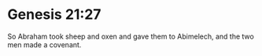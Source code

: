 # Genesis 21:27

So Abraham took sheep and oxen and gave them to Abimelech, and the two men made a covenant.
